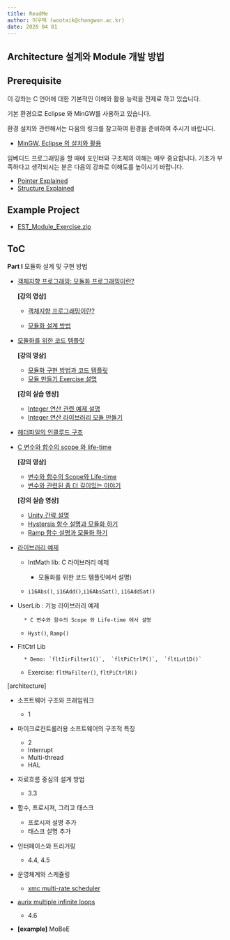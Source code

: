 ```yaml
---
title: ReadMe
author: 이우택 (wootaik@changwon.ac.kr)  
date: 2020 04 01
---
```


## Architecture 설계와 Module 개발 방법 



## Prerequisite

이 강좌는 C 언어에 대한 기본적인 이해와 활용 능력을 전제로 하고 있습니다.



기본 환경으로 Eclipse 와 MinGW를 사용하고 있습니다.

환경 설치와 관련해서는 다음의 링크를 참고하여 환경을 준비하여 주시기 바랍니다.

* [MinGW, Eclipse 의 설치와 활용](https://drive.google.com/open?id=1FkhYFFAEmGat5U7Kgm_GGp6buNXcvpAE)



임베디드 프로그래밍을 할 때에 포인터와 구조체의 이해는 매우 중요합니다. 기초가 부족하다고 생각되시는 분은 다음의 강좌로 이해도를 높이시기 바랍니다.

* [Pointer Explained](https://drive.google.com/open?id=1cKt-nrCICur0RolgPjs3Vnoqht87TLCC)
* [Structure Explained](https://drive.google.com/open?id=1oL-zrpJo9GTqf-EiNhd8paEi6IkrKi-v)



## Example Project

* [EST_Module_Exercise.zip](https://drive.google.com/open?id=1lqG-vVjvRZo1ia-wUIrsnUuGds661ot6)





## ToC



**Part I** 모듈화 설계 및 구현 방법



* [객체지향 프로그래밍: 모듈화 프로그래밍이란?](./ModularProgramming.md)

    **[강의 영상]**

    * [객체지향 프로그래밍이란?](https://drive.google.com/file/d/1WJAGiKlqxzWe2TsnW8NSQY8y_lNfE7ik/preview)

    * [모듈화 설계 방법](https://drive.google.com/file/d/1OR9xyQEB8eNbtNHmGtTy9i8KALeAXLLf/preview)



* [모듈화를 위한 코드 템플릿](./ModuleCodeTemplate.md)

    **[강의 영상]**

    * [모듈화 구현 방법과 코드 템플릿](https://drive.google.com/file/d/11rVY1j5vhZt9zHR8E1VLFXA4SAGprZQY/preview)
    * [모듈 만들기 Exercise 설명](https://drive.google.com/file/d/1QYOnF08XWJvdkABWVE9Sf0g4pirsXp8O/preview)

    **[강의 실습 영상]**

    * [Integer 연산 관련 예제 설명](https://drive.google.com/file/d/1e6H5nBCv2Hr_9nlxSbGhaSilG7oD3L3M/preview)
    * [Integer 연산 라이브러리 모듈 만들기](https://drive.google.com/file/d/1Gdlr70y65__ydx5UpZb2CCx_o_fc99rI/preview)

    

* [헤더파일의 인클루드 구조](./Includes.md)

    

* [C 변수와 함수의 scope 와 life-time](ScopeLifeTime.md)

    **[강의 영상]**

    * [변수와 함수의 Scope와 Life-time]()
    * [변수와 관련된 좀 더 깊이있는 이야기]()

    **[강의 실습 영상]**

    * [Unity 간략 설명](https://drive.google.com/file/d/11w7y53zlyKFL466XA88T4Xuesxvpwp14/preview) 
    * [Hystersis 함수 설명과 모듈화 하기](https://drive.google.com/file/d/1nBxdQqpYLkiaClMd5ebEZ0ipYS9XPibe/preview)
    * [Ramp 함수 설명과 모듈화 하기](https://drive.google.com/file/d/1BAkADshPkg4o5BVYhVW0te5E7m1qa3Pk/preview)

    


* [라이브러리 예제](LibExample.md)

    * IntMath lib: C 라이브러리 예제 

        * 모듈화를 위한 코드 템플릿에서 설명)
    * `i16Abs()`, `i16Add()`,`i16AbsSat()`,  `i16AddSat()`
    
* UserLib : 기능 라이브러리 예제 
  
        * C 변수와 함수의 Scope 와 Life-time 에서 설명
    
    * `Hyst()`, `Ramp()`
    
* FltCtrl Lib
  
        * Demo: `fltIirFilter1()`,  `fltPiCtrlP()`,  `fltLut1D()`
    * Exercise: `fltMaFilter()`,  `fltPiCtrlR()`
    
    
    
    



[architecture]

* 소프트웨어 구조와 프래임워크

    * 1

* 마이크로컨트롤러용 소프트웨어의 구조적 특징
  
    * 2
    * Interrupt
    * Multi-thread
    * HAL
    
* 자료흐름 중심의 설계 방법

    * 3.3

* 함수, 프로시져, 그리고 태스크

    * 프로시져 설명 추가
    * 태스크 설명 추가

* 인터페이스와 트리거링

    * 4.4, 4.5

* 운영체계와 스케쥴링

    * [xmc multi-rate scheduler](https://xmctutorial.readthedocs.io/ko/latest/ProgSystemTimerScheduler/index.html)
* [aurix multiple infinite loops](https://aurixtutorial.readthedocs.io/ko/latest/MultipleInfiniteLoops/index.html)
    * 4.6

* **[example]** MoBeE
